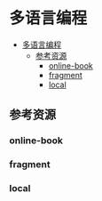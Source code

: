 # 多语言编程

<!--ts-->
* [多语言编程](#多语言编程)
   * [参考资源](#参考资源)
      * [online-book](#online-book)
      * [fragment](#fragment)
      * [local](#local)

<!-- Created by https://github.com/ekalinin/github-markdown-toc -->
<!-- Added by: runner, at: Sat Jul 23 13:01:20 UTC 2022 -->

<!--te-->

## 参考资源

### online-book

### fragment

### local